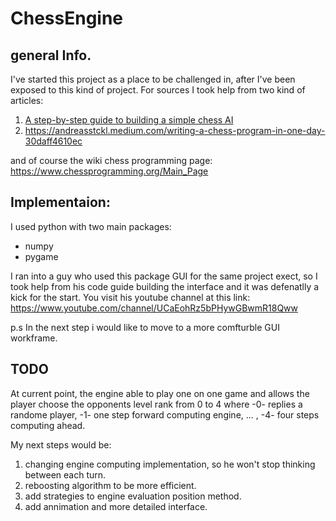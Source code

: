# ChessEngine
## general Info.
I've started this project as a place to be challenged in, after I've been exposed to this kind of project.
For sources I took help from two kind of articles:
1) [A step-by-step guide to building a simple chess AI](https://www.freecodecamp.org/news/simple-chess-ai-step-by-step-1d55a9266977/)
2) https://andreasstckl.medium.com/writing-a-chess-program-in-one-day-30daff4610ec

and of course the wiki chess programming page:
https://www.chessprogramming.org/Main_Page

## Implementaion:
I used python with two main packages:   
- numpy
- pygame 

I ran into a guy who used this package GUI for the same project exect, so I took help from his code guide building the interface and it was defenatlly a kick for the start.
You visit his youtube channel at this link: https://www.youtube.com/channel/UCaEohRz5bPHywGBwmR18Qww

p.s In the next step i would like to move to a more comfturble GUI workframe.

## TODO
At current point, the engine able to play one on one game and allows the player choose the opponents level rank from 0 to 4
where -0- replies a randome player, -1- one step forward computing engine, ... , -4- four steps computing ahead.

My next steps would be:
1) changing engine computing implementation, so he won't stop thinking between each turn.
2) reboosting algorithm to be more efficient.
3) add strategies to engine evaluation position method.
4) add annimation and more detailed interface.
